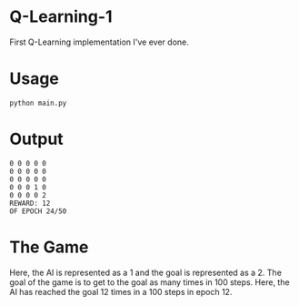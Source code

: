 # Q-Learning-1
First Q-Learning implementation I've ever done.

# Usage
```
python main.py
```
# Output
```
0 0 0 0 0
0 0 0 0 0
0 0 0 0 0
0 0 0 1 0
0 0 0 0 2
REWARD: 12
OF EPOCH 24/50
```
# The Game
Here, the AI is represented as a 1 and the goal is represented as a 2.
The goal of the game is to get to the goal as many times in 100 steps.
Here, the AI has reached the goal 12 times in a 100 steps in epoch 12.
